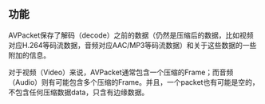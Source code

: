## 功能
AVPacket保存了解码（decode）之前的数据（仍然是压缩后的数据，比如视频对应H.264等码流数据，音频对应AAC/MP3等码流数据）和关于这些数据的一些附加的信息。

对于视频（Video）来说，AVPacket通常包含一个压缩的Frame；而音频（Audio）则有可能包含多个压缩的Frame。并且，一个packet也有可能是空的，不包含任何压缩数据data，只含有边缘数据。